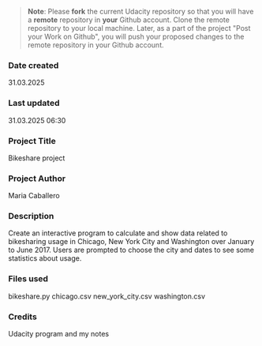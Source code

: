 >**Note**: Please **fork** the current Udacity repository so that you will have a **remote** repository in **your** Github account. Clone the remote repository to your local machine. Later, as a part of the project "Post your Work on Github", you will push your proposed changes to the remote repository in your Github account.

### Date created
31.03.2025

### Last updated
31.03.2025 06:30

### Project Title
Bikeshare project

### Project Author
Maria Caballero

### Description
Create an interactive program to calculate and show data related to bikesharing usage in Chicago, New York City and Washington over January to June 2017. Users are prompted to choose the city and dates to see some statistics about usage.

### Files used
bikeshare.py
chicago.csv
new_york_city.csv
washington.csv

### Credits
Udacity program and my notes

